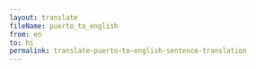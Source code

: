 ```yaml
--- 
layout: translate 
fileName: puerto_to_english
from: en
to: hi 
permalink: translate-puerto-to-english-sentence-translation
---
```

